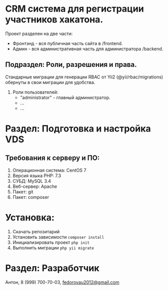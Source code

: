 CRM система для регистрации участников хакатона.
================================

Проект разделен на две части:
- Фронтэнд - вся публичная часть сайта в /frontend.
- Админ - вся административная часть для администратора /backend.

Подраздел: Роли, разрешения и права.
-------------------------
Стандарные миграции для генерации RBAC от Yii2 (@yii/rbac/migrations) обернуты в свои миграции для удобства.

1. Роли пользователей:
    - "administrator" - главный администратор.
    - ...
    - ...


Раздел: Подготовка и настройка VDS
================================

Требования к серверу и ПО:
--------------------------------

1. Операционная система: CentOS 7
2. Версия языка PHP: 7.3
3. СУБД: MySQL 3.4
4. Веб-сервер: Apache
5. Пакет: git
6. Пакет: composer

Установка:
================================

1. Скачать репозитарий
2. Установить зависимости `composer install`
3. Инициализировать проект `php init`
4. Выполнить миграции `php yii migrate`

Раздел: Разработчик 
================================

Антон, 8 (999) 700-70-03, fedorovau2012@gmail.com